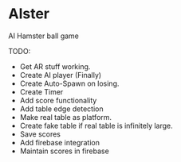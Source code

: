 # Alster
AI Hamster ball game

TODO:
  - Get AR stuff working.
  - Create AI player (Finally)
  - Create Auto-Spawn on losing.
  - Create Timer
  - Add score functionality
  - Add table edge detection
  - Make real table as platform.
  - Create fake table if real table is infinitely large.
  - Save scores
  - Add firebase integration
  - Maintain scores in firebase
